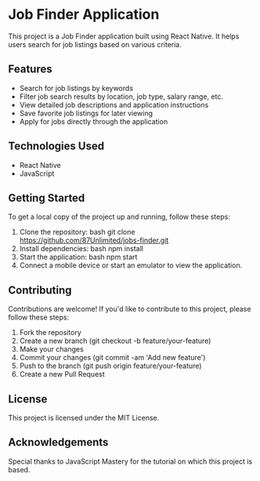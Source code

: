 # Job Finder Application

This project is a Job Finder application built using React Native. It helps users search for job listings based on various criteria.

## Features

- Search for job listings by keywords
- Filter job search results by location, job type, salary range, etc.
- View detailed job descriptions and application instructions
- Save favorite job listings for later viewing
- Apply for jobs directly through the application

## Technologies Used

- React Native
- JavaScript

## Getting Started

To get a local copy of the project up and running, follow these steps:

1. Clone the repository:
   bash
   git clone https://github.com/87Unlimited/jobs-finder.git
2. Install dependencies:
    bash
    npm install
3. Start the application:
    bash
    npm start
4. Connect a mobile device or start an emulator to view the application.

## Contributing
Contributions are welcome! If you'd like to contribute to this project, please follow these steps:

1. Fork the repository
2. Create a new branch (git checkout -b feature/your-feature)
3. Make your changes
4. Commit your changes (git commit -am 'Add new feature')
5. Push to the branch (git push origin feature/your-feature)
6. Create a new Pull Request

## License
This project is licensed under the MIT License.

## Acknowledgements
Special thanks to JavaScript Mastery for the tutorial on which this project is based.